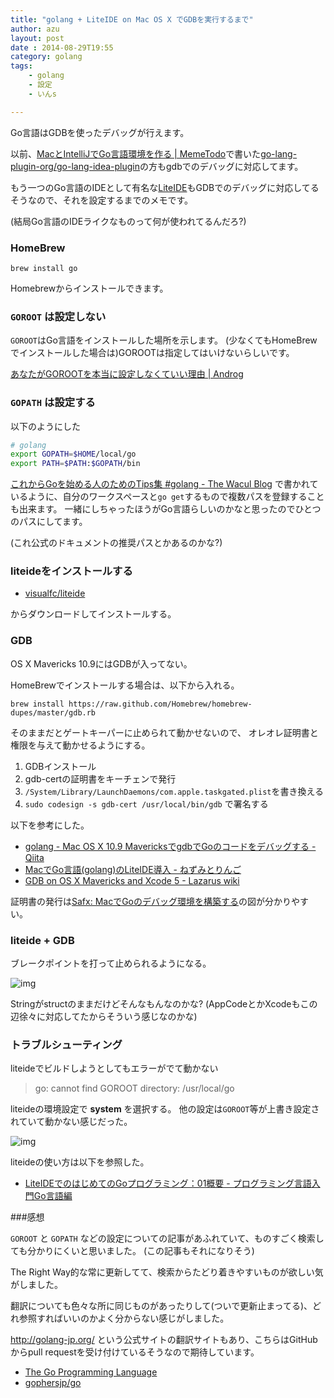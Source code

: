 ```yaml
---
title: "golang + LiteIDE on Mac OS X でGDBを実行するまで"
author: azu
layout: post
date : 2014-08-29T19:55
category: golang
tags: 
    - golang
    - 設定
    - いんs

---
```


Go言語はGDBを使ったデバッグが行えます。

以前、[MacとIntelliJでGo言語環境を作る | MemeTodo](http://meme.efcl.info/2013/04/macintellijgo.html "MacとIntelliJでGo言語環境を作る | MemeTodo")で書いた[go-lang-plugin-org/go-lang-idea-plugin](https://github.com/go-lang-plugin-org/go-lang-idea-plugin "go-lang-plugin-org/go-lang-idea-plugin")の方もgdbでのデバッグに対応してます。

もう一つのGo言語のIDEとして有名な[LiteIDE](https://github.com/visualfc/liteide "LiteIDE")もGDBでのデバッグに対応してるそうなので、それを設定するまでのメモです。

(結局Go言語のIDEライクなものって何が使われてるんだろ?)

### HomeBrew

```
brew install go
```

Homebrewからインストールできます。

### `GOROOT` は設定しない

`GOROOT`はGo言語をインストールした場所を示します。
(少なくてもHomeBrewでインストールした場合は)GOROOTは指定してはいけないらしいです。

[あなたがGOROOTを本当に設定しなくていい理由 | Androg](http://kwmt27.net/index.php/2013/06/14/you-dont-need-to-set-goroot-really/ "あなたがGOROOTを本当に設定しなくていい理由 | Androg")

### `GOPATH` は設定する

以下のようにした

``` sh
# golang
export GOPATH=$HOME/local/go
export PATH=$PATH:$GOPATH/bin
```

[これからGoを始める人のためのTips集 #golang - The Wacul Blog](http://blog.wacul.co.jp/blog/2014/08/22/go/ "これからGoを始める人のためのTips集 #golang - The Wacul Blog") で書かれているように、自分のワークスペースと`go get`するもので複数パスを登録することも出来ます。
一緒にしちゃったほうがGo言語らしいのかなと思ったのでひとつのパスにしてます。

(これ公式のドキュメントの推奨パスとかあるのかな?)

### liteideをインストールする

* [visualfc/liteide](https://github.com/visualfc/liteide "visualfc/liteide") 

からダウンロードしてインストールする。

### GDB

OS X Mavericks 10.9にはGDBが入ってない。

HomeBrewでインストールする場合は、以下から入れる。

```
brew install https://raw.github.com/Homebrew/homebrew-dupes/master/gdb.rb
```

そのままだとゲートキーパーに止められて動かせないので、
オレオレ証明書と権限を与えて動かせるようにする。

1. GDBインストール
2. gdb-certの証明書をキーチェンで発行
3. `/System/Library/LaunchDaemons/com.apple.taskgated.plist`を書き換える
4. `sudo codesign -s gdb-cert /usr/local/bin/gdb` で署名する

以下を参考にした。

- [golang - Mac OS X 10.9 MavericksでgdbでGoのコードをデバッグする - Qiita](http://qiita.com/ymotongpoo/items/81d3c945483cae734122 "golang - Mac OS X 10.9 MavericksでgdbでGoのコードをデバッグする - Qiita")
- [MacでGo言語(golang)のLiteIDE導入 - ねずみとりんご](http://msitter29.hatenablog.com/entry/2014/02/20/155212 "MacでGo言語(golang)のLiteIDE導入 - ねずみとりんご")
- [GDB on OS X Mavericks and Xcode 5 - Lazarus wiki](http://wiki.lazarus.freepascal.org/GDB_on_OS_X_Mavericks_and_Xcode_5 "GDB on OS X Mavericks and Xcode 5 - Lazarus wiki")

証明書の発行は[Safx: MacでGoのデバッグ環境を構築する](http://safx-dev.blogspot.jp/2014/04/macgo.html "Safx: MacでGoのデバッグ環境を構築する")の図が分かりやすい。

### liteide + GDB

ブレークポイントを打って止められるようになる。

![img](http://take.ms/ib04C)

Stringがstructのままだけどそんなもんなのかな?
(AppCodeとかXcodeもこの辺徐々に対応してたからそういう感じなのかな)

### トラブルシューティング

liteideでビルドしようとしてもエラーがでて動かない

> go: cannot find GOROOT directory: /usr/local/go

liteideの環境設定で **system** を選択する。
他の設定は`GOROOT`等が上書き設定されていて動かない感じだった。

![img](http://take.ms/J5f7v)

liteideの使い方は以下を参照した。

- [LiteIDEでのはじめてのGoプログラミング：01概要 - プログラミング言語入門Go言語編](http://devlang.blog.fc2.com/blog-entry-17.html "LiteIDEでのはじめてのGoプログラミング：01概要 - プログラミング言語入門Go言語編")

###感想

`GOROOT` と `GOPATH` などの設定についての記事があふれていて、ものすごく検索しても分かりにくいと思いました。
(この記事もそれになりそう)

The Right Way的な常に更新してて、検索からたどり着きやすいものが欲しい気がしました。

翻訳についても色々な所に同じものがあったりして(ついで更新止まってる)、どれ参照すればいいのかよく分からない感じがしました。

http://golang-jp.org/ という公式サイトの翻訳サイトもあり、こちらはGitHubからpull requestを受け付けているそうなので期待しています。

- [The Go Programming Language](http://golang-jp.org/ "The Go Programming Language")
- [gophersjp/go](https://github.com/gophersjp/go "gophersjp/go")
